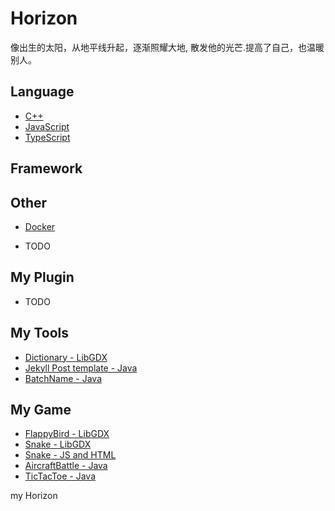 # Horizon

像出生的太阳，从地平线升起，逐渐照耀大地,
  散发他的光芒.提高了自己，也温暖别人。
  <div id="my-log" style="display: none;"> <div onclick="$(this).hide()"> <a href="#/docs/Horizon.md"> h---o---r---i---z---o---n </a> </div> </div> 

## Language

* [C++](docs/cpp/README.md)
* [JavaScript](docs/JavaScript/README.md)
* [TypeScript](docs/TypeScript/README.md)

## Framework


## Other

* [Docker](docs/docker/README.md)

* TODO

## My Plugin

* TODO

## My Tools

* [Dictionary - LibGDX](https://github.com/zzzxb/Dictionary)
* [Jekyll Post template - Java](https://github.com/zzzxb/Blog-template-generation)
* [BatchName - Java](https://github.com/zzzxb/BatchName)

## My Game

* [FlappyBird - LibGDX](https://github.com/zzzxb/FlappyBird-imitation)
* [Snake - LibGDX](https://github.com/zzzxb/Snake-libgdx)
* [Snake - JS and HTML](https://zzzxb.github.io/Snake/)
* [AircraftBattle - Java](https://github.com/zzzxb/WeChat-AircraftBattle)
* [TicTacToe - Java](https://github.com/zzzxb/TicTacToe)

<div onclick="fun()" id="guide" display="none" >my Horizon</div>